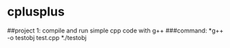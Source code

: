 cplusplus
=========
##project 1: 
compile and run simple cpp code with g++
###command: 
*g++ -o testobj test.cpp
*./testobj
